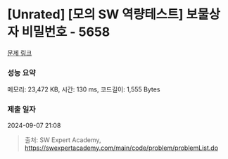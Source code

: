 # [Unrated] [모의 SW 역량테스트] 보물상자 비밀번호 - 5658 

[문제 링크](https://swexpertacademy.com/main/code/problem/problemDetail.do?contestProbId=AWXRUN9KfZ8DFAUo) 

### 성능 요약

메모리: 23,472 KB, 시간: 130 ms, 코드길이: 1,555 Bytes

### 제출 일자

2024-09-07 21:08



> 출처: SW Expert Academy, https://swexpertacademy.com/main/code/problem/problemList.do